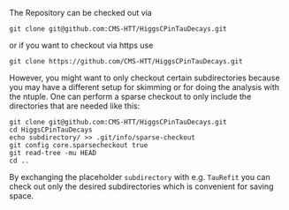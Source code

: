 The Repository can be checked out via
```
git clone git@github.com:CMS-HTT/HiggsCPinTauDecays.git
```
or if you want to checkout via https use
```
git clone https://github.com/CMS-HTT/HiggsCPinTauDecays.git
```
However, you might want to only checkout certain subdirectories because you may have a different setup for skimming or for doing the analysis with the ntuple. One can perform a sparse checkout to only include the directories that are needed like this:
```
git clone git@github.com:CMS-HTT/HiggsCPinTauDecays.git
cd HiggsCPinTauDecays
echo subdirectory/ >> .git/info/sparse-checkout
git config core.sparsecheckout true
git read-tree -mu HEAD
cd ..
```
By exchanging the placeholder ```subdirectory``` with e.g. ```TauRefit``` you can check out only the desired subdirectories which is convenient for saving space.
